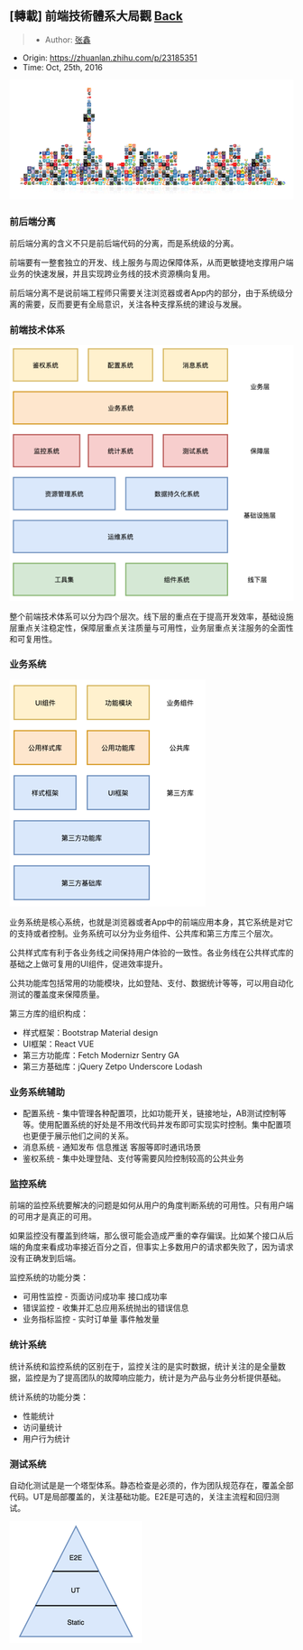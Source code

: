 ## [轉載] 前端技術體系大局觀 [Back](./../post.md)

> - Author: [张鑫](https://www.zhihu.com/people/zhangxin840)
- Origin: https://zhuanlan.zhihu.com/p/23185351
- Time: Oct, 25th, 2016

![](./v2-ae9f857074809a33e0b075e51424bd62_b.png)

### 前后端分离

前后端分离的含义不只是前后端代码的分离，而是系统级的分离。

前端要有一整套独立的开发、线上服务与周边保障体系，从而更敏捷地支撑用户端业务的快速发展，并且实现跨业务线的技术资源横向复用。

前后端分离不是说前端工程师只需要关注浏览器或者App内的部分，由于系统级分离的需要，反而要更有全局意识，关注各种支撑系统的建设与发展。

### 前端技术体系

![](./v2-bdaf689721ed080a5948f09710cb6bf8_b.png)

整个前端技术体系可以分为四个层次。线下层的重点在于提高开发效率，基础设施层重点关注稳定性，保障层重点关注质量与可用性，业务层重点关注服务的全面性和可复用性。

### 业务系统

![](./v2-c9ce1ee3dbd21b96b4c1d320efbfd175_b.png)

业务系统是核心系统，也就是浏览器或者App中的前端应用本身，其它系统是对它的支持或者控制。业务系统可以分为业务组件、公共库和第三方库三个层次。

公共样式库有利于各业务线之间保持用户体验的一致性。各业务线在公共样式库的基础之上做可复用的UI组件，促进效率提升。

公共功能库包括常用的功能模块，比如登陆、支付、数据统计等等，可以用自动化测试的覆盖度来保障质量。

第三方库的组织构成：

- 样式框架：Bootstrap Material design
- UI框架：React VUE
- 第三方功能库：Fetch Modernizr Sentry GA 
- 第三方基础库：jQuery Zetpo Underscore Lodash

### 业务系统辅助

- 配置系统 - 集中管理各种配置项，比如功能开关，链接地址，AB测试控制等等。使用配置系统的好处是不用改代码并发布即可实现实时控制。集中配置项也更便于展示他们之间的关系。
- 消息系统 - 通知发布 信息推送 客服等即时通讯场景
- 鉴权系统 - 集中处理登陆、支付等需要风险控制较高的公共业务

### 监控系统

前端的监控系统要解决的问题是如何从用户的角度判断系统的可用性。只有用户端的可用才是真正的可用。

如果监控没有覆盖到终端，那么很可能会造成严重的幸存偏误。比如某个接口从后端的角度来看成功率接近百分之百，但事实上多数用户的请求都失败了，因为请求没有正确发到后端。

监控系统的功能分类：

- 可用性监控 - 页面访问成功率 接口成功率
- 错误监控 - 收集并汇总应用系统抛出的错误信息
- 业务指标监控 - 实时订单量 事件触发量

### 统计系统

统计系统和监控系统的区别在于，监控关注的是实时数据，统计关注的是全量数据，监控是为了提高团队的故障响应能力，统计是为产品与业务分析提供基础。

统计系统的功能分类：

- 性能统计
- 访问量统计
- 用户行为统计

### 测试系统

自动化测试是是一个塔型体系。静态检查是必须的，作为团队规范存在，覆盖全部代码。UT是局部覆盖的，关注基础功能。E2E是可选的，关注主流程和回归测试。

![](./v2-4965d74fec780c0988c05018f1758234_b.png)

